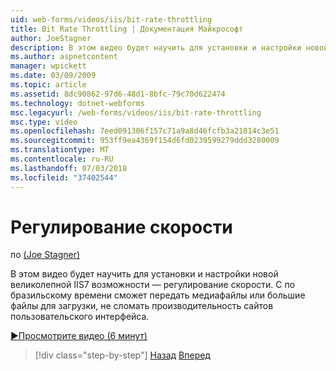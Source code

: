 ```yaml
---
uid: web-forms/videos/iis/bit-rate-throttling
title: Bit Rate Throttling | Документация Майкрософт
author: JoeStagner
description: В этом видео будет научить для установки и настройки новой великолепной IIS7 возможности — регулирование скорости. С помощью по бразильскому времени можно использовать файлы мультимедиа, withou большие файлы для загрузки...
ms.author: aspnetcontent
manager: wpickett
ms.date: 03/09/2009
ms.topic: article
ms.assetid: 8dc90862-97d6-48d1-8bfc-79c70d622474
ms.technology: dotnet-webforms
msc.legacyurl: /web-forms/videos/iis/bit-rate-throttling
msc.type: video
ms.openlocfilehash: 7eed091306f157c71a9a8d46fcfb3a21814c3e51
ms.sourcegitcommit: 953ff9ea4369f154d6fd0239599279ddd3280009
ms.translationtype: MT
ms.contentlocale: ru-RU
ms.lasthandoff: 07/03/2018
ms.locfileid: "37402544"
---
```

<a name="bit-rate-throttling"></a>Регулирование скорости
====================
по [(Joe Stagner)](https://github.com/JoeStagner)

В этом видео будет научить для установки и настройки новой великолепной IIS7 возможности — регулирование скорости. С по бразильскому времени сможет передать медиафайлы или большие файлы для загрузки, не сломать производительность сайтов пользовательского интерфейса.

[&#9654;Просмотрите видео (6 минут)](https://channel9.msdn.com/Blogs/ASP-NET-Site-Videos/bit-rate-throttling)

> [!div class="step-by-step"]
> [Назад](installing-ftp7.md)
> [Вперед](iis7-playlists.md)
